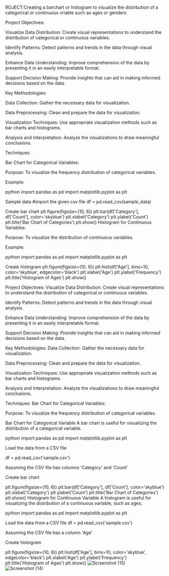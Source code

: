 ROJECT:Creating a barchart or histogram to visualize the distribution of a categorical or continuous vriable such as ages or genders

Project Objectives:

Visualize Data Distribution: Create visual representations to understand the distribution of categorical or continuous variables.

Identify Patterns: Detect patterns and trends in the data through visual analysis.

Enhance Data Understanding: Improve comprehension of the data by presenting it in an easily interpretable format.

Support Decision Making: Provide insights that can aid in making informed decisions based on the data.

Key Methodologies:

Data Collection: Gather the necessary data for visualization.

Data Preprocessing: Clean and prepare the data for visualization.

Visualization Techniques: Use appropriate visualization methods such as bar charts and histograms.

Analysis and Interpretation: Analyze the visualizations to draw meaningful conclusions.

Techniques:

Bar Chart for Categorical Variables:

Purpose: To visualize the frequency distribution of categorical variables.

Example:

python import pandas as pd import matplotlib.pyplot as plt

Sample data
#import the given csv file df = pd.read_csv(sample_data)

Create bar chart
plt.figure(figsize=(10, 6)) plt.bar(df['Category'], df['Count'], color='skyblue') plt.xlabel('Category') plt.ylabel('Count') plt.title('Bar Chart of Categories') plt.show() Histogram for Continuous Variables:

Purpose: To visualize the distribution of continuous variables.

Example:

python import pandas as pd import matplotlib.pyplot as plt

Create histogram
plt.figure(figsize=(10, 6)) plt.hist(df['Age'], bins=10, color='skyblue', edgecolor='black') plt.xlabel('Age') plt.ylabel('Frequency') plt.title('Histogram of Ages') plt.show()

Project Objectives: Visualize Data Distribution: Create visual representations to understand the distribution of categorical or continuous variables.

Identify Patterns: Detect patterns and trends in the data through visual analysis.

Enhance Data Understanding: Improve comprehension of the data by presenting it in an easily interpretable format.

Support Decision Making: Provide insights that can aid in making informed decisions based on the data.

Key Methodologies: Data Collection: Gather the necessary data for visualization.

Data Preprocessing: Clean and prepare the data for visualization.

Visualization Techniques: Use appropriate visualization methods such as bar charts and histograms.

Analysis and Interpretation: Analyze the visualizations to draw meaningful conclusions.

Techniques: Bar Chart for Categorical Variables:

Purpose: To visualize the frequency distribution of categorical variables.

Bar Chart for Categorical Variable A bar chart is useful for visualizing the distribution of a categorical variable.

python import pandas as pd import matplotlib.pyplot as plt

Load the data from a CSV file

df = pd.read_csv('sample.csv')

Assuming the CSV file has columns 'Category' and 'Count'

Create bar chart

plt.figure(figsize=(10, 6)) plt.bar(df['Category'], df['Count'], color='skyblue') plt.xlabel('Category') plt.ylabel('Count') plt.title('Bar Chart of Categories') plt.show() Histogram for Continuous Variable A histogram is useful for visualizing the distribution of a continuous variable, such as ages.

python import pandas as pd import matplotlib.pyplot as plt

Load the data from a CSV file
df = pd.read_csv('sample.csv')

Assuming the CSV file has a column 'Age'

Create histogram

plt.figure(figsize=(10, 6)) plt.hist(df['Age'], bins=10, color='skyblue', edgecolor='black') plt.xlabel('Age') plt.ylabel('Frequency') plt.title('Histogram of Ages') plt.show()
![Screenshot (15)](https://github.com/user-attachments/assets/35d97aec-2631-4b28-a49c-e268e0ffe17d)
![Screenshot (14)](https://github.com/user-attachments/assets/e88042f4-fbbf-4152-87ce-c238ca1cd3b7)


